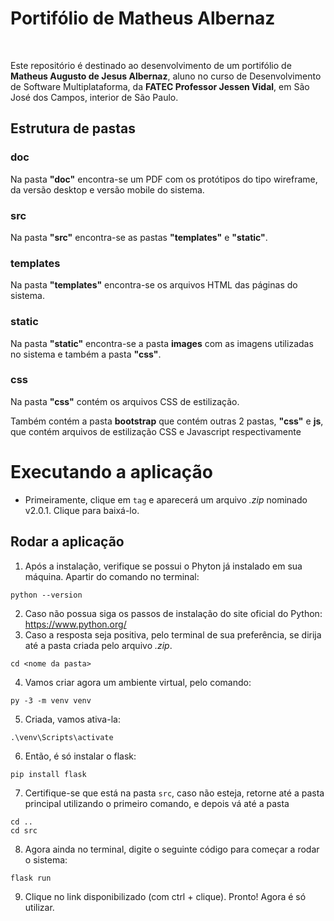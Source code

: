 <h1>Portifólio de Matheus Albernaz</h1><br>
<p>Este repositório é destinado ao desenvolvimento de um portifólio de <b>Matheus Augusto de Jesus Albernaz</b>, aluno no curso de Desenvolvimento de Software Multiplataforma, da <b>FATEC Professor Jessen Vidal</b>, em São José dos Campos, interior de São Paulo.</p>

<h2>Estrutura de pastas</h2>

<h3>doc</h3>
<p>Na pasta <b>"doc"</b> encontra-se um PDF com os protótipos do tipo wireframe, da versão desktop e versão mobile do sistema.</p>

<h3>src</h3>
<p>Na pasta <b>"src"</b> encontra-se as pastas <b>"templates"</b> e <b>"static"</b>.</p>

<h3>templates</h3>
<p>Na pasta <b>"templates"</b> encontra-se os arquivos HTML das páginas do sistema.</p>

<h3>static</h3>
<p>Na pasta <b>"static"</b> encontra-se a pasta <b>images</b> com as imagens utilizadas no sistema e também a pasta <b>"css"</b>.</p>

<h3>css</h3>
<p>Na pasta <b>"css"</b> contém os arquivos CSS de estilização.</p>

<p>Também contém a pasta <b>bootstrap</b> que contém outras 2 pastas, <b>"css"</b> e <b>js</b>, que contém arquivos de estilização CSS e Javascript respectivamente</p>


# Executando a aplicação <a id="configuracoes"></a>
- Primeiramente, clique em `tag` e aparecerá um arquivo *.zip* nominado v2.0.1. Clique para baixá-lo.

## Rodar a aplicação <a id="rodar-app"></a>

1. Após a instalação, verifique se possui o Phyton já instalado em sua máquina. Apartir do comando no terminal: 
```
python --version
```
2. Caso não possua siga os passos de instalação do site oficial do Python: https://www.python.org/
3. Caso a resposta seja positiva, pelo terminal de sua preferência, se dirija até a pasta criada pelo arquivo *.zip*. 
```
cd <nome da pasta>
```
4. Vamos criar agora um ambiente virtual, pelo comando: 
```
py -3 -m venv venv
```
5. Criada, vamos ativa-la: 
```
.\venv\Scripts\activate
```
6. Então, é só instalar o flask: 
```
pip install flask
```
7. Certifique-se que está na pasta `src`, caso não esteja, retorne até a pasta principal utilizando o primeiro comando, e depois vá até a pasta
```
cd ..
cd src
```
8. Agora ainda no terminal, digite o seguinte código para começar a rodar o sistema:
```
flask run
```
9. Clique no link disponibilizado (com ctrl + clique). Pronto! Agora é só utilizar.
